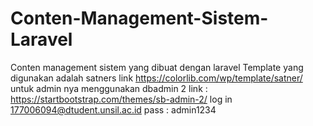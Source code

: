 # Conten-Management-Sistem-Laravel
Conten management sistem yang dibuat dengan laravel 
Template yang digunakan adalah satners 
link https://colorlib.com/wp/template/satner/
untuk admin nya menggunakan dbadmin 2
link : https://startbootstrap.com/themes/sb-admin-2/
log in
177006094@dtudent.unsil.ac.id
pass : admin1234

